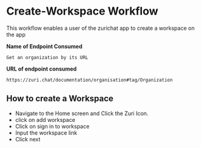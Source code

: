 # Create-Workspace Workflow

This workflow enables a user of the zurichat app to create a workspace on the app

**Name of Endpoint Consumed**

```
Get an organization by its URL
```

**URL of endpoint consumed**

```
https://zuri.chat/documentation/organisation#tag/Organization
```

## How to create a Workspace

- Navigate to the Home screen and Click the Zuri Icon.
- click on add workspace
- Click on sign in to workspace
- Input the workspace link
- Click next
